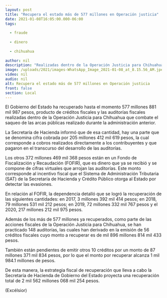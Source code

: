 ```yaml
---
layout: post
title: "Recupera el estado más de 577 millones en Operación justicia"
date: 2021-01-08T16:05:00.000-06:00
tags:
  
  - fraude
  
  - dinero
  
  - chihuahua
  
author: nil
description: "Realizadas dentro de la Operación Justicia para Chihuahua que combate el saqueo de las arcas públicas realizado durante la administración anterior"
image: /uploads/2021/images-WhatsApp_Image_2021-01-08_at_8.15.56_AM.jpeg
video: nil
audio: nil
alt: Recupera el estado más de 577 millones en Operación justicia
front: false
section: Local
---
```


El Gobierno del Estado ha recuperado hasta el momento 577 millones 881 mil 987 pesos, producto de créditos fiscales y las auditorías fiscales realizadas dentro de la Operación Justicia para Chihuahua que combate el saqueo de las arcas públicas realizado durante la administración anterior.

La Secretaría de Hacienda informó que de esa cantidad, hay una parte que se denomina cifra cobrada por 205 millones 412 mil 619 pesos, la cual corresponde a cobros realizados directamente a los contribuyentes y que pagaron en el transcurso del desarrollo de las auditorías.

Los otros 372 millones 469 mil 368 pesos están en un Fondo de Fiscalización y Recaudación (FOFIR), que es dinero que ya se recibió y se compone de cifras virtuales que arrojan las auditorías. Este monto corresponde al incentivo fiscal que el Sistema de Administración Tributaria (SAT) de la Secretaría de Hacienda y Crédito Público otorga al Estado por detectar las evasiones.

En relación al FOFIR, la dependencia detalló que se logró la recuperación de las siguientes cantidades: en 2017, 3 millones 392 mil 414 pesos; en 2018, 79 millones 531 mil 212 pesos; en 2019, 72 millones 332 mil 767 pesos y el 2020, 217 millones 212 mil 975 pesos.

Además de los más de 577 millones ya recuperados, como parte de las acciones fiscales de la Operación Justicia para Chihuahua, se han practicado 148 auditorías, las cuales han derivado en la emisión de 56 créditos fiscales cuyo monto a recuperar es de mil 896 millones 814 mil 433 pesos.

También están pendientes de emitir otros 10 créditos por un monto de 87 millones 371 mil 834 pesos, por lo que el monto por recuperar alcanza 1 mil 984.1 millones de pesos.

De esta manera, la estrategia fiscal de recuperación que lleva a cabo la Secretaría de Hacienda de Gobierno del Estado proyecta una recuperación total de 2 mil 562 millones 068 mil 254 pesos.

(Excélsior)